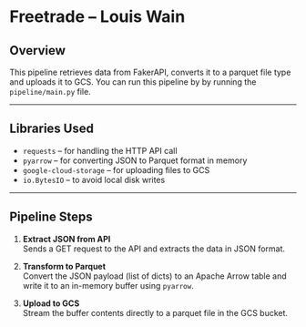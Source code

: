 # Freetrade – Louis Wain

##  Overview

This pipeline retrieves data from FakerAPI, converts it to a parquet file type and uploads it to GCS. You can run this pipeline by by running the `pipeline/main.py` file.

---

## Libraries Used

- `requests` – for handling the HTTP API call
- `pyarrow` – for converting JSON to Parquet format in memory
- `google-cloud-storage` – for uploading files to GCS
- `io.BytesIO` – to avoid local disk writes

---

## Pipeline Steps

1. **Extract JSON from API**  
   Sends a GET request to the API and extracts the data in JSON format.

2. **Transform to Parquet**  
   Convert the JSON payload (list of dicts) to an Apache Arrow table and write it to an in-memory buffer using `pyarrow`.

3. **Upload to GCS**  
   Stream the buffer contents directly to a parquet file in the GCS bucket.


